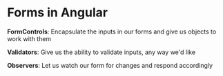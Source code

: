 # Forms in Angular
**FormControls**: Encapsulate the inputs in our forms and give us objects to work with them

**Validators**: Give us the ability to validate inputs, any way we'd like

**Observers**: Let us watch our form for changes and respond accordingly 
